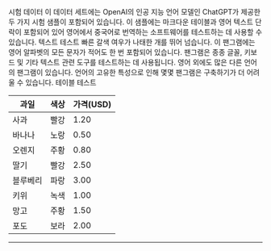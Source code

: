 시험 데이터
이 데이터 세트에는 OpenAI의 인공 지능 언어 모델인 ChatGPT가 제공한 두 가지 시험 샘플이 포함되어 있습니다.
이 샘플에는 마크다운 테이블과 영어 텍스트 단락이 포함되어 있어 영어에서 중국어로 번역하는 소프트웨어를 테스트하는 데 사용할 수 있습니다.
텍스트 테스트
빠른 갈색 여우가 나태한 개를 뛰어 넘습니다. 이 팬그램에는 영어 알파벳의 모든 문자가 적어도 한 번 포함되어 있습니다. 팬그램은 종종 글꼴, 키보드 및 기타 텍스트 관련 도구를 테스트하는 데 사용됩니다. 영어 외에도 많은 다른 언어의 팬그램이 있습니다. 언어의 고유한 특성으로 인해 몇몇 팬그램은 구축하기가 더 어려울 수 있습니다.
테이블 테스트

| 과일 | 색상 | 가격(USD) |
| --- | --- | --- |
| 사과 | 빨강 | 1.20 |
| 바나나 | 노랑 | 0.50 |
| 오렌지 | 주황 | 0.80 |
| 딸기 | 빨강 | 2.50 |
| 블루베리 | 파랑 | 3.00 |
| 키위 | 녹색 | 1.00 |
| 망고 | 주황 | 1.50 |
| 포도 | 보라 | 2.00 |

---

